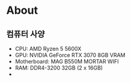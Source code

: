 # About

## **컴퓨터 사양**

- CPU: AMD Ryzen 5 5600X
- GPU: NVIDIA GeForce RTX 3070 8GB VRAM
- Motherboard: MAG B550M MORTAR WIFI
- RAM: DDR4-3200 32GB (2 x 16GB)
- 